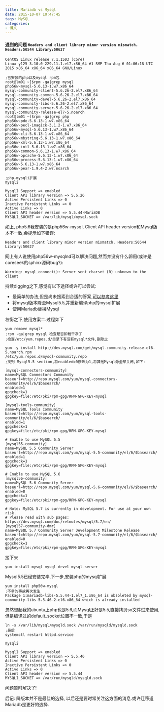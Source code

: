 ```yaml
---
title: Mariadb vs Mysql
date: 2015-10-07 10:47:45
tags: MySQL
categories:
- 博文
---
```

#### 遇到的问题 `Headers and client library minor version mismatch. Headers:50544 Library:50627`
```
CentOS Linux release 7.1.1503 (Core)
Linux y125 3.10.0-229.11.1.el7.x86_64 #1 SMP Thu Aug 6 01:06:18 UTC 2015 x86_64 x86_64 x86_64 GNU/Linux

;已安装的php以及mysql rpm包
root@lm01 ~]$rpm -qa|grep mysql
php56w-mysql-5.6.13-1.w7.x86_64
mysql-community-client-5.6.26-2.el7.x86_64
mysql-community-common-5.6.26-2.el7.x86_64
mysql-community-devel-5.6.26-2.el7.x86_64
mysql-community-libs-5.6.26-2.el7.x86_64
mysql-community-server-5.6.26-2.el7.x86_64
mysql-community-release-el7-5.noarch
root@lm01 ~]$rpm -qa|grep php
php56w-pdo-5.6.13-1.w7.x86_64
php56w-pecl-imagick-3.1.2-1.w7.x86_64
php56w-mysql-5.6.13-1.w7.x86_64
php56w-cli-5.6.13-1.w7.x86_64
php56w-mbstring-5.6.13-1.w7.x86_64
php56w-xml-5.6.13-1.w7.x86_64
php56w-intl-5.6.13-1.w7.x86_64
php56w-common-5.6.13-1.w7.x86_64
php56w-opcache-5.6.13-1.w7.x86_64
php56w-process-5.6.13-1.w7.x86_64
php56w-5.6.13-1.w7.x86_64
php56w-pear-1.9.4-2.w7.noarch

;php-mysqli扩展
mysqli

MysqlI Support => enabled
Client API library version => 5.6.26
Active Persistent Links => 0
Inactive Persistent Links => 0
Active Links => 0
Client API header version => 5.5.44-MariaDB
MYSQLI_SOCKET => /var/lib/mysql/mysql.sock
```

如上, php5.6我安装的是php56w-mysql, Client API header version和Mysql版本不一致,会提示如下错误:
```
Headers and client library minor version mismatch. Headers:50544 Library:50627
```

网上有人说使用php56w-mysqlnd可以解决问题,然而并没有什么卵用(或许是coreseek的sphinx源码bug?):
```
Warning: mysql_connect(): Server sent charset (0) unknown to the client

```

持续digging之下,感觉有以下途径或许可以尝试:
* 最简单的办法,但是尚未搜索到合适的答案,[可以参考这里](https://mariadb.com/kb/en/mariadb/installation-issues-with-php5/)
* 将mysql版本降至Mysql5.5,并重新编译php的mysql扩展
* 使用Mariadb替换Mysql

权衡之下,使用方案二.过程如下
```
yum remove mysql*
;rpm -qa|grep mysql 检查是否卸载干净了
;检查/etc/yum.repos.d/目录下有没有mysql*文件,删除之

yum -y install http://dev.mysql.com/get/mysql-community-release-el6-5.noarch.rpm
/etc/yum.repos.d/mysql-community.repo
;找到 Mysql5.5 section,将enabled=0修改为1,将其他Mysql源全部关闭,如下:

```

```
[mysql-connectors-community]
name=MySQL Connectors Community
baseurl=http://repo.mysql.com/yum/mysql-connectors-community/el/6/$basearch/
enabled=1
gpgcheck=1
gpgkey=file:/etc/pki/rpm-gpg/RPM-GPG-KEY-mysql

[mysql-tools-community]
name=MySQL Tools Community
baseurl=http://repo.mysql.com/yum/mysql-tools-community/el/6/$basearch/
enabled=1
gpgcheck=1
gpgkey=file:/etc/pki/rpm-gpg/RPM-GPG-KEY-mysql

# Enable to use MySQL 5.5
[mysql55-community]
name=MySQL 5.5 Community Server
baseurl=http://repo.mysql.com/yum/mysql-5.5-community/el/6/$basearch/
enabled=1
gpgcheck=1
gpgkey=file:/etc/pki/rpm-gpg/RPM-GPG-KEY-mysql

# Enable to use MySQL 5.6
[mysql56-community]
name=MySQL 5.6 Community Server
baseurl=http://repo.mysql.com/yum/mysql-5.6-community/el/6/$basearch/
enabled=0
gpgcheck=1
gpgkey=file:/etc/pki/rpm-gpg/RPM-GPG-KEY-mysql

# Note: MySQL 5.7 is currently in development. For use at your own risk.
# Please read with sub pages: https://dev.mysql.com/doc/relnotes/mysql/5.7/en/
[mysql57-community-dmr]
name=MySQL 5.7 Community Server Development Milestone Release
baseurl=http://repo.mysql.com/yum/mysql-5.7-community/el/6/$basearch/
enabled=0
gpgcheck=1
gpgkey=file:/etc/pki/rpm-gpg/RPM-GPG-KEY-mysql
```

接下来
```
yum install mysql mysql-devel mysql-server
```

Mysql5.5已经安装完毕,下一步,安装php的mysql扩展
```
yum install php56w-mysql
;不幸的事故再次发生
Package 1:mariadb-libs-5.5.44-1.el7_1.x86_64 is obsoleted by mysql-community-libs-5.5.46-2.el6.x86_64 which is already installed
```

忽然想起我的ubuntu上php也是5.6,而Mysql正好是5.5,直接拷贝so文件过来使用,但是编译过的default_socket位置不一致,于是
```
ln -s /var/lib/mysql/mysqld.sock /var/run/mysqld/mysqld.sock
;最后
systemctl restart httpd.service

mysqli

MysqlI Support => enabled
Client API library version => 5.5.46
Active Persistent Links => 0
Inactive Persistent Links => 0
Active Links => 0
Client API header version => 5.5.44
MYSQLI_SOCKET => /var/run/mysqld/mysqld.sock
```

问题暂时解决了!

后记: 降版本并不是最佳的选择, 以后还是要时常关注这方面的消息.或许迁移道Mariadb是更好的选择.